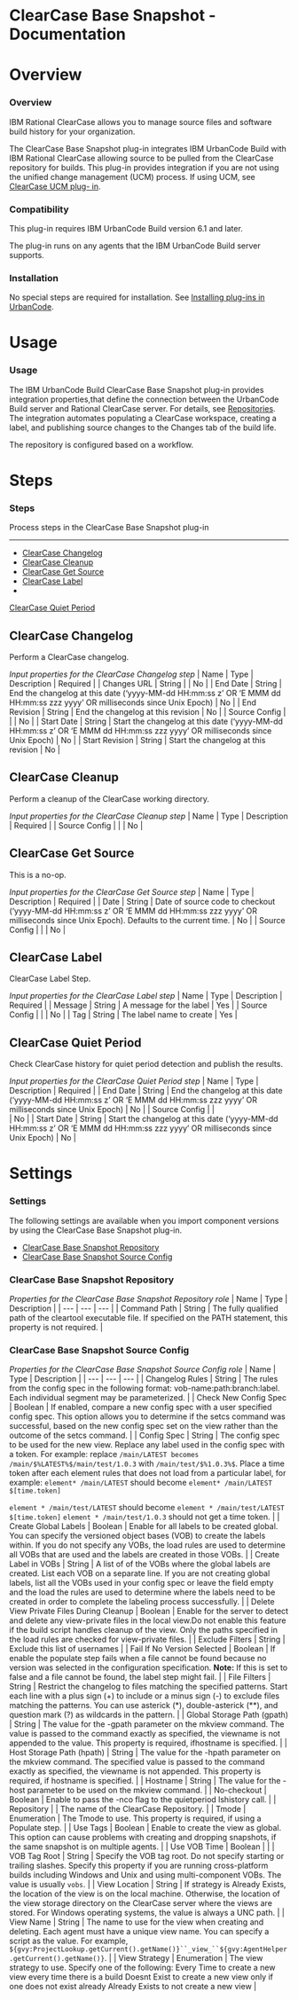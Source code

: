 
ClearCase Base Snapshot - Documentation
=======================================

# Overview




### Overview




 


IBM Rational ClearCase allows you to manage source files and software build history for your 
organization. 


The ClearCase Base Snapshot plug-in integrates IBM UrbanCode Build with IBM Rational ClearCase allowing
 source to be pulled from the ClearCase repository for builds. This plug-in provides integration if you are not using 
the unified change management (UCM) process. If using UCM, see [ClearCase UCM plug-
in](https://www.urbancode.com/plugin/clearcase-ucm/).


### Compatibility



This plug-in requires IBM UrbanCode Build 
version 6.1 and later.


The plug-in runs on any agents that the IBM UrbanCode Build server supports.


### Installation



No special steps are required for installation. See [Installing plug-ins in 
UrbanCode](https://www.urbancode.com/resource/installing-plug-ins-in-urbancode-products/ "Installing plug-ins in 
UrbanCode").




# Usage




### Usage




 



The IBM UrbanCode Build ClearCase Base Snapshot plug-in provides integration properties,that define
 the connection between the UrbanCode Build server and Rational ClearCase server. For details, see 
[Repositories](http://www.ibm.com/support/knowledgecenter/SS8NMD_6.1.2/com.ibm.ucbuild.doc/topics/settings_project_repo_cpt.html).
 The integration automates populating a ClearCase workspace, creating a label, and publishing source changes to the 
Changes tab of the build life.




The repository is configured based on a workflow.




# Steps




### Steps




 



Process steps in the ClearCase Base Snapshot plug-in

----------------------------------------------------


* [ClearCase Changelog](#clearcase_changelog)
* [ClearCase 
Cleanup](#clearcase_cleanup)
* [ClearCase Get Source](#clearcase_get_source)
* [ClearCase Label](#clearcase_label)
* 
[ClearCase Quiet Period](#clearcase_quiet_period)




ClearCase Changelog
-------------------


Perform a ClearCase 
changelog.




*Input properties for the ClearCase Changelog step*  | Name | Type | Description | Required |
| Changes 
URL | String |  | No |
| End Date | String | End the changelog at this date (‘yyyy-MM-dd HH:mm:ss z’ OR
‘E MMM dd 
HH:mm:ss zzz yyyy’ OR milliseconds since Unix Epoch) | No |
| End Revision | String | End the changelog at this revision
 | No |
| Source Config |  |  | No |
| Start Date | String | Start the changelog at this date (‘yyyy-MM-dd HH:mm:ss z’ 
OR
‘E MMM dd HH:mm:ss zzz yyyy’ OR milliseconds since Unix Epoch) | No |
| Start Revision | String | Start the changelog
 at this revision | No |


ClearCase Cleanup
-----------------


Perform a cleanup of the ClearCase working directory.





*Input properties for the ClearCase Cleanup step*  | Name | Type | Description | Required |
| Source Config |  |  |
 No |


ClearCase Get Source
--------------------


This is a no-op.




*Input properties for the ClearCase Get Source 
step*  | Name | Type | Description | Required |
| Date | String | Date of source code to checkout (‘yyyy-MM-dd HH:mm:ss 
z’ OR ‘E MMM dd HH:mm:ss zzz
yyyy’ OR milliseconds since Unix Epoch). Defaults to
the current time. | No |
| Source 
Config |  |  | No |


ClearCase Label
---------------


ClearCase Label Step.




*Input properties for the ClearCase 
Label step*  | Name | Type | Description | Required |
| Message | String | A message for the label | Yes |
| Source 
Config |  |  | No |
| Tag | String | The label name to create | Yes |


ClearCase Quiet Period
----------------------



Check ClearCase history for quiet period detection and publish the results.




*Input properties for the ClearCase 
Quiet Period step*  | Name | Type | Description | Required |
| End Date | String | End the changelog at this date 
(‘yyyy-MM-dd HH:mm:ss z’ OR
‘E MMM dd HH:mm:ss zzz yyyy’ OR milliseconds since Unix Epoch) | No |
| Source Config |  |  
| No |
| Start Date | String | Start the changelog at this date (‘yyyy-MM-dd HH:mm:ss z’ OR
‘E MMM dd HH:mm:ss zzz yyyy’
 OR milliseconds since Unix Epoch) | No |




# Settings




### Settings




 



The following settings are available when you import component versions by using the ClearCase 
Base Snapshot plug-in.



* [ClearCase Base Snapshot Repository](#clearcase_base_snapshot_repository_role)
* [ClearCase 
Base Snapshot Source Config](#clearcase_base_snapshot_source_config_role)


### ClearCase Base Snapshot Repository





*Properties for the ClearCase Base Snapshot Repository role*  | Name | Type | Description |
| --- | --- | --- |
| 
Command Path | String | The fully qualified path of the cleartool executable file. If specified on the PATH statement, 
this property is not required.  |


### ClearCase Base Snapshot Source Config




*Properties for the ClearCase Base 
Snapshot Source Config role*  | Name | Type | Description |
| --- | --- | --- |
| Changelog Rules | String | The rules 
from the config spec in the following format: vob-name:path:branch:label. Each individual segment may be parameterized. 
|
| Check New Config Spec | Boolean | If enabled, compare a new config spec with a user specified config spec. This 
option allows you to determine if the setcs command was successful, based on the new config spec set on the view rather 
than the outcome of the setcs command.
 |
| Config Spec | String | 
The config spec to be used for the new view. Replace
 any label used in the config spec with a token. For example: replace `/main/LATEST becomes 
/main/$%LATEST%$/main/test/1.0.3` with `/main/test/$%1.0.3%$`. Place a time token after each element rules that does not
 load from a particular label, for example:
`element* /main/LATEST` should become `element* /main/LATEST $[time.token]`

 `element * /main/test/LATEST` should become `element * /main/test/LATEST $[time.token]`
 `element * /main/test/1.0.3` 
should not get a time token. |
| Create Global Labels | Boolean | 
Enable for all labels to be created global. You can 
specify the versioned object bases (VOB) to create the labels within. If you do not specify any VOBs, the load rules are
 used to determine all VOBs that are used and the labels are created in those VOBs. |
| Create Label in VOBs | String | 
A list of of the VOBs where the global labels are created. List each VOB on a separate line. If you are not creating 
global labels, list all the VOBs used in your config spec or leave the field empty and the load the rules are used to 
determine where the labels need to be created in order to complete the labeling process successfully. |
| Delete View 
Private Files During Cleanup | Boolean | Enable for the server to detect and delete any view-private files in the local 
view.Do not enable this feature if the build script handles cleanup of the view. Only the paths specified in the load 
rules are checked for view-private files. |
| Exclude Filters | String | Exclude this list of usernames |
| Fail If No 
Version Selected | Boolean | If enable the populate step fails when a file cannot be found because no version was 
selected in the configuration specification. **Note:** If this is set to false and a file cannot be found, the label 
step might fail. |
| File Filters | String | Restrict the changelog to files matching the specified patterns. Start each
 line with a plus sign (+) to include or a minus sign (-) to exclude files matching the patterns. You can use asterick 
(*), double-asterick (**), and question mark (?) as wildcards in the pattern. |
| Global Storage Path (gpath) | String |
 The value for the -gpath parameter on the mkview command. The value is passed to the command exactly as specified, the 
viewname is not appended to the value. This property is required, ifhostname is specified. |
| Host Storage Path (hpath)
 | String | The value for the -hpath parameter on the mkview command. The specified value is passed to the command 
exactly as specified, the viewname is not appended. This property is required, if hostname is specified. |
| Hostname | 
String | The value for the -host parameter to be used on the mkview command. |
| No-checkout | Boolean | Enable to pass 
the -nco flag to the quietperiod lshistory call. |
| Repository |  | The name of the ClearCase Repository. |
| Tmode | 
Enumeration
 | The Tmode to use. This property is required, if using a Populate step. |
| Use Tags | Boolean | Enable to
 create the view as global. This option can cause problems with creating and dropping snapshots, if the same snapshot is
 on multiple agents. |
| Use VOB Time | Boolean |  |
| VOB Tag Root | String | Specify the VOB tag root. Do not specify 
starting or trailing slashes. Specify this property if you are running cross-platform builds including Windows and Unix 
and using multi-component VOBs. The value is usually `vobs`. |
| View Location | String | If strategy is Already Exists,
 the location of the view is on the local machine. Otherwise, the location of the view storage directory on the 
ClearCase server where the views are stored. For Windows operating systems, the value is always a UNC path. |
| View 
Name | String | The name to use for the view when creating and deleting. Each agent must have a unique view name. You 
can specify a script as the value. For example,  
```${gvy:ProjectLookup.getCurrent().getName()}``_view_``${gvy:AgentHelper.getCurrent().getName()}```. |
| View Strategy 
| Enumeration
 | The view strategy to use. Specify one of the following:
Every Time to create a new view every time 
there is a build
Doesnt Exist to create a new view only if one does not exist already
Already Exists to not create a new
 view |




